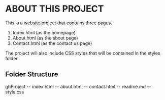 # ABOUT THIS PROJECT

This is a website project that contains three pages.

1. Index.html (as the homepage)
2. About.html (as the about page)
3. Contact.html (as the contact us page)

The project will also include CSS styles that will be contained in the styles folder.

## Folder Structure

ghProject
-- index.html
-- about.html
-- contact.html
-- readme.md
-- style.css